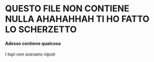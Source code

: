 # QUESTO FILE NON CONTIENE NULLA AHAHAHHAH TI HO FATTO LO SCHERZETTO


#### Adesso contiene qualcosa

_I topi non avevano nipoti_
